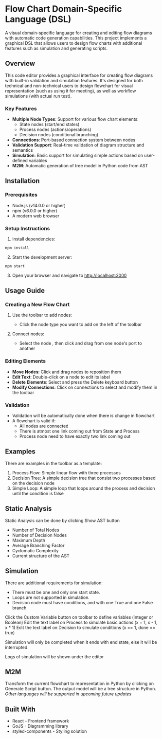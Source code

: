 # Flow Chart Domain-Specific Language (DSL)

A visual domain-specific language for creating and editing flow diagrams with automatic code generation capabilities. This project implements a graphical DSL that allows users to design flow charts with additional features such as simulation and generating scripts.

## Overview

This code editor provides a graphical interface for creating flow diagrams with built-in validation and simulation features. It's designed for both technical and non-technical users to design flowchart for visual representation (such as using it for meeting), as well as workflow simulations (with actual run test).

### Key Features
- **Multiple Node Types**: Support for various flow chart elements:
  - State nodes (start/end states)
  - Process nodes (actions/operations)
  - Decision nodes (conditional branching)
- **Connections**: Port-based connection system between nodes
- **Validation Support**: Real-time validation of diagram structure and semantics
- **Simulation**: Basic support for simulating simple actions based on user-defined variables
- **M2M**: Automatic generation of tree model in Python code from AST

## Installation

### Prerequisites
- Node.js (v14.0.0 or higher)
- npm (v6.0.0 or higher)
- A modern web browser 

### Setup Instructions

1. Install dependencies:
```bash
npm install
```

2. Start the development server:
```bash
npm start
```

3. Open your browser and navigate to [http://localhost:3000](http://localhost:3000)

## Usage Guide

### Creating a New Flow Chart

1. Use the toolbar to add nodes:
   - Click the node type you want to add on the left of the toolbar

2. Connect nodes:
   - Select the node , then click and drag from one node's port to another

### Editing Elements

- **Move Nodes**: Click and drag nodes to reposition them
- **Edit Text**: Double-click on a node to edit its label
- **Delete Elements**: Select and press the Delete keyboard button
- **Modify Connections**: Click on connections to select and modify them in the toolbar

### Validation

 - Validation will be automatically done when there is change in flowchart
 - A flowchart is valid if:
   - All nodes are connected
   - There is atmost one link coming out from State and Process
   - Process node need to have exactly two link coming out 

## Examples

There are examples in the toolbar as a template:
1. Process Flow: Simple linear flow with three processes
2. Decision Tree: A simple decision tree that consist two processes based on the decision node
3. Simple Loop: A simple loop that loops around the process and decision until the condition is false

## Static Analysis

Static Analysis can be done by clicking Show AST button
- Number of Total Nodes
- Number of Decision Nodes
- Maximum Depth
- Average Branching Factor
- Cyclomatic Complexity
- Current structure of the AST

## Simulation

There are additional requirements for simulation:
- There must be one and only one start state.
- Loops are not supported in simulation.
- Decision node must have conditions, and with one True and one False branch

Click the Custom Variable button on toolbar to define variables (integer or Boolean)
Edit the text label on Process to simulate basic actions (x + 1, x - 1, x * 1)
Edit the text label on Decision to simulate conditions (x == 1, done == true)

Simulation will only be completed when it ends with end state, else it will be interrupted.

Logs of simulation will be shown under the editor

## M2M

Transform the current flowchart to representation in Python by clicking on Generate Script button.
The output model will be a tree structure in Python.
_Other languages will be supported in upcoming future updates_

## Built With

- React - Frontend framework
- GoJS - Diagramming library
- styled-components - Styling solution


